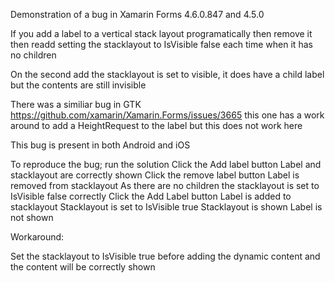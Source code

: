 Demonstration of a bug in Xamarin Forms 4.6.0.847 and 4.5.0

If you add a label to a vertical stack layout programatically then remove it then readd setting the stacklayout to IsVisible false each time when it has no children

On the second add the stacklayout is set to visible, it does have a child label but the contents are still invisible

There was a similiar bug in GTK https://github.com/xamarin/Xamarin.Forms/issues/3665 this one has a work around to add a HeightRequest to the label but this does not work here

This bug is present in both Android and iOS

To reproduce the bug;
  run the solution
  Click the Add label button
    Label and stacklayout are correctly shown
  Click the remove label button
    Label is removed from stacklayout 
    As there are no children the stacklayout is set to IsVisible false correctly
  Click the Add Label button
    Label is added to stacklayout
    Stacklayout is set to IsVisible true
    Stacklayout is shown
    Label is not shown

Workaround:

Set the stacklayout to IsVisible true before adding the dynamic content and the content will be correctly shown
